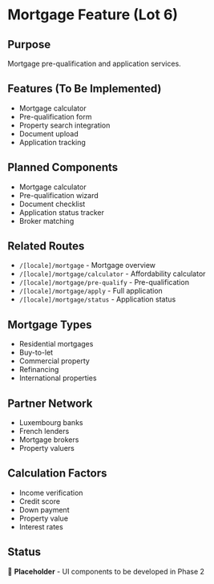 # Mortgage Feature (Lot 6)

## Purpose
Mortgage pre-qualification and application services.

## Features (To Be Implemented)
- Mortgage calculator
- Pre-qualification form
- Property search integration
- Document upload
- Application tracking

## Planned Components
- Mortgage calculator
- Pre-qualification wizard
- Document checklist
- Application status tracker
- Broker matching

## Related Routes
- `/[locale]/mortgage` - Mortgage overview
- `/[locale]/mortgage/calculator` - Affordability calculator
- `/[locale]/mortgage/pre-qualify` - Pre-qualification
- `/[locale]/mortgage/apply` - Full application
- `/[locale]/mortgage/status` - Application status

## Mortgage Types
- Residential mortgages
- Buy-to-let
- Commercial property
- Refinancing
- International properties

## Partner Network
- Luxembourg banks
- French lenders
- Mortgage brokers
- Property valuers

## Calculation Factors
- Income verification
- Credit score
- Down payment
- Property value
- Interest rates

## Status
🚧 **Placeholder** - UI components to be developed in Phase 2
